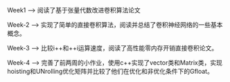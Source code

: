 Week1 --> 阅读了基于张量代数改进卷积算法论文

Week-2 --> 实现了简单的直接卷积算法，阅读并总结了卷积神经网络的一些基本概念。

Week-3 --> 比较i++和++i运算速度，阅读了高性能零内存开销直接卷积论文。

Week-4 --> 完善了前两周的小作业，使用c++实现了vector类和Matrix类，实现hoisting和UNrolling优化矩阵并比较了他们在优化和非优化条件下的Gfloat。
